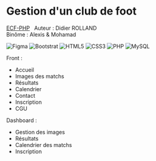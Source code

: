 # Gestion d'un club de foot
 [ECF-PHP](./profile/Doc/club-foot.pdf)&nbsp;&nbsp; 
Auteur : Didier ROLLAND <br>
Binôme : Alexis & Mohamad

![Figma](https://img.shields.io/badge/figma-%23F24E1E.svg?style=for-the-badge&logo=figma&logoColor=white) ![Bootstrat](https://img.shields.io/badge/bootstrap-%23563D7C.svg?style=for-the-badge&logo=bootstrap&logoColor=white) ![HTML5](https://img.shields.io/badge/html5-%23E34F26.svg?style=for-the-badge&logo=html5&logoColor=white) ![CSS3](https://img.shields.io/badge/css3-%231572B6.svg?style=for-the-badge&logo=css3&logoColor=white) ![PHP](https://img.shields.io/badge/php-%23777BB4.svg?style=for-the-badge&logo=php&logoColor=white) ![MySQL](https://img.shields.io/badge/mysql-%2300f.svg?style=for-the-badge&logo=mysql&logoColor=white)

Front :
* Accueil
* Images des matchs
* Résultats
* Calendrier
* Contact
* Inscription
* CGU

Dashboard :
* Gestion des images
* Résultats
* Calendrier des matchs
* Inscription
  

